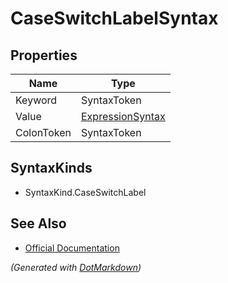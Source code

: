 # CaseSwitchLabelSyntax

## Properties

| Name       | Type                                    |
| ---------- | --------------------------------------- |
| Keyword    | SyntaxToken                             |
| Value      | [ExpressionSyntax](ExpressionSyntax.md) |
| ColonToken | SyntaxToken                             |

## SyntaxKinds

* SyntaxKind\.CaseSwitchLabel

## See Also

* [Official Documentation](https://docs.microsoft.com/en-us/dotnet/api/microsoft.codeanalysis.csharp.syntax.caseswitchlabelsyntax)


*\(Generated with [DotMarkdown](http://github.com/JosefPihrt/DotMarkdown)\)*